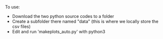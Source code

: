To use:

* Download the two python source codes to a folder
* Create a subfolder there named "data" (this is where we locally store the csv files)
* Edit and run 'makeplots_auto.py' with python3
